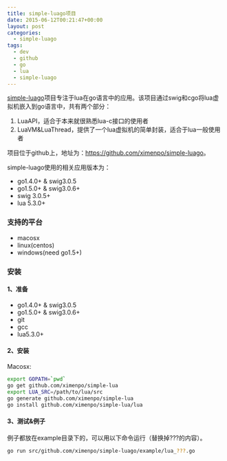 ```yaml
---
title: simple-luago项目
date: 2015-06-12T00:21:47+00:00
layout: post
categories:
  - simple-luago
tags:
  - dev
  - github
  - go
  - lua
  - simple-luago
---
```

[simple-luago](https://github.com/ximenpo/simple-luago)项目专注于lua在go语言中的应用。该项目通过swig和cgo将lua虚拟机嵌入到go语言中，共有两个部分：

1. LuaAPI，适合于本来就很熟悉lua-c接口的使用者
2. LuaVM&LuaThread，提供了一个lua虚拟机的简单封装，适合于lua一般使用者

项目位于github上，地址为：<https://github.com/ximenpo/simple-luago>。
  
<!--more-->

simple-luago使用的相关应用版本为：

  * go1.4.0+ & swig3.0.5
  * go1.5.0+ & swig3.0.6+
  * swig 3.0.5+
  * lua 5.3.0+

### 支持的平台

  * macosx
  * linux(centos)
  * windows(need go1.5+)

### 安装

#### 1、准备

  * go1.4.0+ & swig3.0.5
  * go1.5.0+ & swig3.0.6+
  * git
  * gcc
  * lua5.3.0+

#### 2、安装

Macosx:
  
```bash
export GOPATH=`pwd`
go get github.com/ximenpo/simple-lua
export LUA_SRC=/path/to/lua/src
go generate github.com/ximenpo/simple-lua
go install github.com/ximenpo/simple-lua/lua
```

#### 3、测试&例子

例子都放在example目录下的，可以用以下命令运行（替换掉???的内容）。

```bash
go run src/github.com/ximenpo/simple-luago/example/lua_???.go
```

